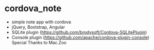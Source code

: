 # cordova_note
- simple note app with cordova
- jQuery, Bootstrap, Angular
- SQLite plugin (https://github.com/brodysoft/Cordova-SQLitePlugin)
- Console plugin (https://github.com/apache/cordova-plugin-console)
Special Thanks to Mac.Zoo
